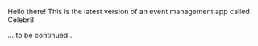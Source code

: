 Hello there! This is the latest version of an event management app called Celebr8.

... to be continued...
